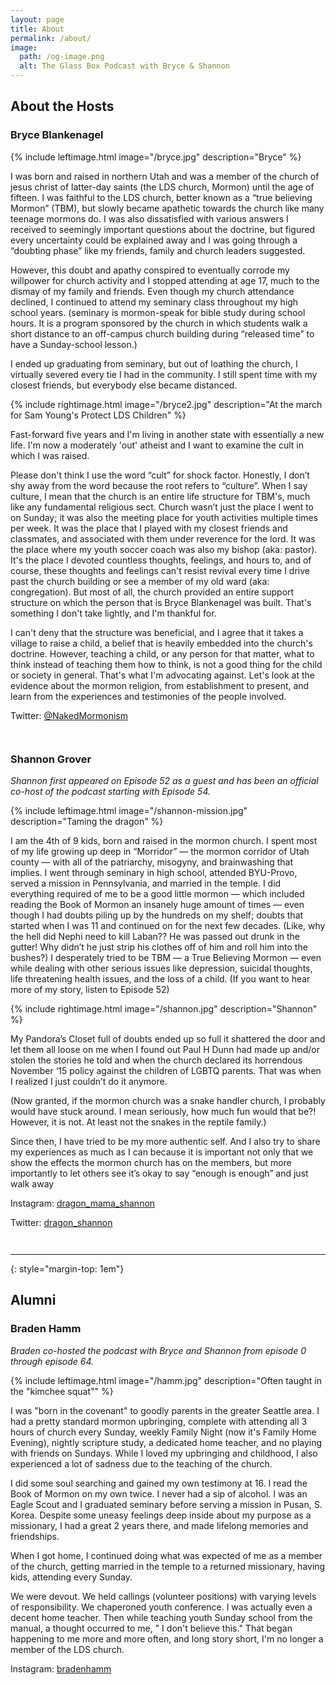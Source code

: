 ```yaml
---
layout: page
title: About
permalink: /about/
image:
  path: /og-image.png
  alt: The Glass Box Podcast with Bryce & Shannon
---
```


## About the Hosts

### Bryce Blankenagel

{% include leftimage.html image="/bryce.jpg" description="Bryce" %}

I was born and raised in northern Utah and was a member of the church of jesus christ of latter-day saints (the LDS church, Mormon) until the age of fifteen. I was faithful to the LDS church, better known as a “true believing Mormon” (TBM), but slowly became apathetic towards the church like many teenage mormons do. I was also dissatisfied with various answers I received to seemingly important questions about the doctrine, but figured every uncertainty could be explained away and I was going through a “doubting phase” like my friends, family and church leaders suggested. 

However, this doubt and apathy conspired to eventually corrode my willpower for church activity and I stopped attending at age 17, much to the dismay of my family and friends. Even though my church attendance declined, I continued to attend my seminary class throughout my high school years. (seminary is mormon-speak for bible study during school hours. It is a program sponsored by the church in which students walk a short distance to an off-campus church building during “released time” to have a Sunday-school lesson.) 

I ended up graduating from seminary, but out of loathing the church, I virtually severed every tie I had in the community. I still spent time with my closest friends, but everybody else became distanced.

{% include rightimage.html image="/bryce2.jpg" description="At the march for Sam Young's Protect LDS Children" %}

Fast-forward five years and I'm living in another state with essentially a new life. I'm now a moderately 'out' atheist and I want to examine the cult in which I was raised.

Please don't think I use the word “cult” for shock factor. Honestly, I don’t shy away from the word because the root refers to “culture”. When I say culture, I mean that the church is an entire life structure for TBM's, much like any fundamental religious sect. Church wasn’t just the place I went to on Sunday; it was also the meeting place for youth activities multiple times per week. It was the place that I played with my closest friends and classmates, and associated with them under reverence for the lord. It was the place where my youth soccer coach was also my bishop (aka: pastor). It's the place I devoted countless thoughts, feelings, and hours to, and of course, these thoughts and feelings can't resist revival every time I drive past the church building or see a member of my old ward (aka: congregation). But most of all, the church provided an entire support structure on which the person that is Bryce Blankenagel was built. That's something I don't take lightly, and I'm thankful for.

I can't deny that the structure was beneficial, and I agree that it takes a village to raise a child, a belief that is heavily embedded into the church's doctrine. However, teaching a child, or any person for that matter, what to think instead of teaching them how to think, is not a good thing for the child or society in general. That's what I'm advocating against. Let's look at the evidence about the mormon religion, from establishment to present, and learn from the experiences and testimonies of the people involved.

Twitter: [@NakedMormonism](https://twitter.com/NakedMormonism)

<div style="clear:both; padding-top: 1em;" />

### Shannon Grover

<span style="font-style: italic">Shannon first appeared on Episode 52 as a guest and has been an official co-host of the podcast starting with Episode 54.</span>

{% include leftimage.html image="/shannon-mission.jpg" description="Taming the dragon" %}

I am the 4th of 9 kids, born and raised in the mormon church. I spent most of my life growing up deep in “Morridor” — the mormon corridor of Utah county — with all of the patriarchy, misogyny, and brainwashing that implies. I went through seminary in high school, attended BYU-Provo, served a mission in Pennsylvania, and married in the temple. I did everything required of me to be a good little mormon — which included reading the Book of Mormon an insanely huge amount of times — even though I had doubts piling up by the hundreds on my shelf; doubts that started when I was 11 and continued on for the next few decades. (Like, why the hell did Nephi need to kill Laban?? He was passed out drunk in the gutter! Why didn’t he just strip his clothes off of him and roll him into the bushes?)  I desperately tried to be TBM — a True Believing Mormon — even while dealing with other serious issues like depression, suicidal thoughts, life threatening health issues, and the loss of a child. (If you want to hear more of my story, listen to Episode 52) 

{% include rightimage.html image="/shannon.jpg" description="Shannon" %}

My Pandora’s Closet full of doubts ended up so full it shattered the door and let them all loose on me when I found out Paul H Dunn had made up and/or stolen the stories he told and when the church declared its horrendous November ‘15 policy against the children of LGBTQ parents. That was when I realized I just couldn’t do it anymore. 

(Now granted, if the mormon church was a snake handler church, I probably would have stuck around. I mean seriously, how much fun would that be?!  However, it is not. At least not the snakes in the reptile family.) 

Since then, I have tried to be my more authentic self. And I also try to share my experiences as much as I can because it is important not only that we show the effects the mormon church has on the members, but more importantly to let others see it’s okay to say “enough is enough” and just walk away

Instagram: [dragon_mama_shannon](https://instagram.com/dragon_mama_shannon)

Twitter: [dragon_shannon](https://twitter.com/dragon_shannon)

<div style="clear:both; padding-top: 1em;" />

----
{: style="margin-top: 1em"}

## Alumni
### Braden Hamm

<span style="font-style: italic">Braden co-hosted the podcast with Bryce and Shannon from episode 0 through episode 64.</span>

{% include leftimage.html image="/hamm.jpg" description="Often taught in the \"kimchee squat\"" %}

I was "born in the covenant" to goodly parents in the greater Seattle area. I had a pretty standard mormon upbringing, complete with attending all 3 hours of church every Sunday, weekly Family Night (now it's Family Home Evening), nightly scripture study, a dedicated home teacher, and no playing with friends on Sundays.
While I loved my upbringing and childhood, I also experienced a lot of sadness due to the teaching of the church.

I did some soul searching and gained my own testimony at 16. I read the Book of Mormon on my own twice. I never had a sip of alcohol. I was an Eagle Scout and I graduated seminary before serving a mission in Pusan, S. Korea. Despite some uneasy feelings deep inside about my purpose as a missionary, I had a great 2 years there, and made lifelong memories and friendships.

When I got home, I continued doing what was expected of me as a member of the church, getting married in the temple to a returned missionary, having kids, attending every Sunday.

We were devout. We held callings (volunteer positions) with varying levels of responsibility. We chaperoned youth conference. I was actually even a decent home teacher. Then while teaching youth Sunday school from the manual, a thought occurred to me, " I don't believe this." That began happening to me more and more often, and long story short, I'm no longer a member of the LDS church.

Instagram: [bradenhamm](https://instagram.com/bradenhamm)
